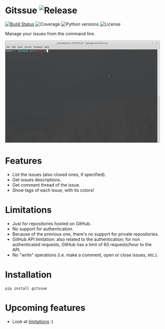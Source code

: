 Gitssue ![Release](https://img.shields.io/badge/release-v1.0.0-brightgreen.svg)
=======

[![Build Status](https://api.travis-ci.org/julenpardo/Gitssue.svg?branch=dev)](https://travis-ci.org/julenpardo/Gitssue)
![Coverage](https://img.shields.io/badge/coverage-99%25-brightgreen.svg)
![Python versions](https://img.shields.io/badge/python-3.4%2C%203.5%2C%203.6-blue.svg)
![License](https://img.shields.io/badge/license-GPLv3-blue.svg)

Manage your issues from the command line.

![img/demo.gif](img/demo.gif)

# Features

 - List the issues (also closed ones, if specified).
 - Get issues descriptions.
 - Get comment thread of the issue.
 - Show tags of each issue, with its colors!

# Limitations

 - Just for repositories hosted on GitHub.
 - No support for authentication.
 - Because of the previous one, there's no support for private repositories.
 - GitHub API limitation: also related to the authentication; for non authenticated requests, GitHub has a limit of 60 requests/hour to the API.
 - No "write" operations (i.e. make a comment, open or close issues, etc.).

# Installation

 ```
 pip install gitssue
 ```

# Upcoming features

 - Look at [limitations](#limitations) :)
